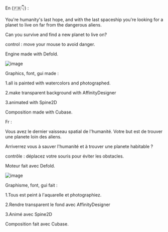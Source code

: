 En (🇫🇷👇) : 

You're humanity's last hope, and with the last spaceship you're looking for a planet to live on far from the dangerous aliens.

Can you survive and find a new planet to live on?

control : move your mouse to avoid danger.



Engine made with Defold.

![image](https://github.com/lecricreator/water_space/assets/53663215/1d61f11f-73a2-4f90-9d12-2ef7a93edfdd)


Graphics, font, gui made : 

1.all is painted with watercolors and photographed.

2.make transparent background with AffinityDesigner

3.animated with Spine2D

Composition made with Cubase.



Fr :

Vous avez le dernier vaisseau spatial de l'humanité. Votre but est de trouver une planete loin des aliens. 

Arriverrez vous à sauver l'humanité et à trouver une planete habitable ?

contrôle : déplacez votre souris pour éviter les obstacles.



Moteur fait avec Defold.

![image](https://github.com/lecricreator/water_space/assets/53663215/a21fc585-2ec1-4b33-95d7-79fb0f33c5f2)


Graphisme, font,  gui fait : 

1.Tous est peint à l'aquarelle et photographiez.

2.Rendre transparent le fond avec AffinityDesigner

3.Animé avec Spine2D

Composition fait avec Cubase.

